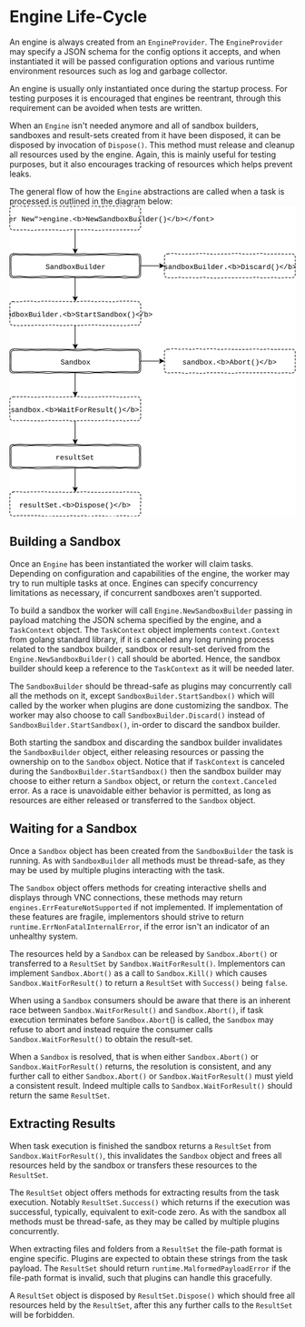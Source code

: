 Engine Life-Cycle
=================
An engine is always created from an `EngineProvider`. The `EngineProvider` may
specify a JSON schema for the config options it accepts, and when instantiated
it will be passed configuration options and various runtime environment
resources such as log and garbage collector.

An engine is usually only instantiated once during the startup process.
For testing purposes it is encouraged that engines be reentrant, through
this requirement can be avoided when tests are written.

When an `Engine` isn't needed anymore and all of sandbox builders, sandboxes and
result-sets created from it have been disposed, it can be disposed by invocation
of `Dispose()`. This method must release and cleanup all resources used by the
engine. Again, this is mainly useful for testing purposes, but it also
encourages tracking of resources which helps prevent leaks.

The general flow of how the `Engine` abstractions are called when a task is
processed is outlined in the diagram below:
![engine-flow](engine-flow.svg)


Building a Sandbox
------------------
Once an `Engine` has been instantiated the worker will claim tasks. Depending on
configuration and capabilities of the engine, the worker may try to run multiple
tasks at once. Engines can specify concurrency limitations as necessary, if
concurrent sandboxes aren't supported.

To build a sandbox the worker will call `Engine.NewSandboxBuilder` passing in
payload matching the JSON schema specified by the engine, and a `TaskContext`
object. The `TaskContext` object implements `context.Context` from golang
standard library, if it is canceled any long running process related to the
sandbox builder, sandbox or result-set derived from the
`Engine.NewSandboxBuilder()` call should be aborted. Hence, the sandbox builder
should keep a reference to the `TaskContext` as it will be needed later.

The `SandboxBuilder` should be thread-safe as plugins may concurrently call
all the methods on it, except `SandboxBuilder.StartSandbox()` which will called
by the worker when plugins are done customizing the sandbox.
The worker may also choose to call `SandboxBuilder.Discard()` instead of
`SandboxBuilder.StartSandbox()`, in-order to discard the sandbox builder.

Both starting the sandbox and discarding the sandbox builder invalidates the
`SandboxBuilder` object, either releasing resources or passing the ownership
on to the `Sandbox` object. Notice that if `TaskContext` is canceled during the
`SandboxBuilder.StartSandbox()` then the sandbox builder may choose to either
return a `Sandbox` object, or return the `context.Canceled` error. As a race is
unavoidable either behavior is permitted, as long as resources are either
released or transferred to the `Sandbox` object.


Waiting for a Sandbox
---------------------
Once a `Sandbox` object has been created from the `SandboxBuilder` the task
is running. As with `SandboxBuilder` all methods must be thread-safe, as they
may be used by multiple plugins interacting with the task.

The `Sandbox` object offers methods for creating interactive shells
and displays through VNC connections, these methods may return
`engines.ErrFeatureNotSupported` if not implemented. If implementation of these
features are fragile, implementors should strive to return
`runtime.ErrNonFatalInternalError`, if the error isn't an indicator of an
unhealthy system.

The resources held by a `Sandbox` can be released by `Sandbox.Abort()` or
transferred to a `ResultSet` by `Sandbox.WaitForResult()`. Implementors can
implement `Sandbox.Abort()` as a call to `Sandbox.Kill()` which causes
`Sandbox.WaitForResult()` to return a `ResultSet` with `Success()` being `false`.

When using a `Sandbox` consumers should be aware that there is an inherent race
between `Sandbox.WaitForResult()` and `Sandbox.Abort()`, if task execution
terminates before `Sandbox.Abort`() is called, the `Sandbox` may refuse to abort
and instead require the consumer calls `Sandbox.WaitForResult()` to obtain the
result-set.

When a `Sandbox` is resolved, that is when either `Sandbox.Abort()` or
`Sandbox.WaitForResult()` returns, the resolution is consistent, and any further
call to either `Sandbox.Abort()` or `Sandbox.WaitForResult()` must yield a
consistent result. Indeed multiple calls to `Sandbox.WaitForResult()` should
return the same `ResultSet`.


Extracting Results
------------------
When task execution is finished the sandbox returns a `ResultSet` from
`Sandbox.WaitForResult()`, this invalidates the `Sandbox` object and frees all
resources held by the sandbox or transfers these resources to the `ResultSet`.

The `ResultSet` object offers methods for extracting results from the task
execution. Notably `ResultSet.Success()` which returns if the execution was
successful, typically, equivalent to exit-code zero. As with the sandbox all
methods must be thread-safe, as they may be called by multiple plugins
concurrently.

When extracting files and folders from a `ResultSet` the file-path format is
engine specific. Plugins are expected to obtain these strings from the
task payload. The `ResultSet` should return `runtime.MalformedPayloadError` if
the file-path format is invalid, such that plugins can handle this gracefully.

A `ResultSet` object is disposed by `ResultSet.Dispose()` which should free all
resources held by the `ResultSet`, after this any further calls to the
`ResultSet` will be forbidden.
